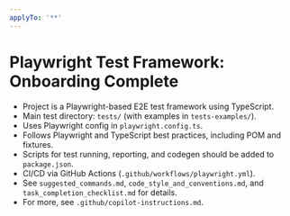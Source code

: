```yaml
---
applyTo: '**'
---
```

# Playwright Test Framework: Onboarding Complete

- Project is a Playwright-based E2E test framework using TypeScript.
- Main test directory: `tests/` (with examples in `tests-examples/`).
- Uses Playwright config in `playwright.config.ts`.
- Follows Playwright and TypeScript best practices, including POM and fixtures.
- Scripts for test running, reporting, and codegen should be added to `package.json`.
- CI/CD via GitHub Actions (`.github/workflows/playwright.yml`).
- See `suggested_commands.md`, `code_style_and_conventions.md`, and `task_completion_checklist.md` for details.
- For more, see `.github/copilot-instructions.md`.